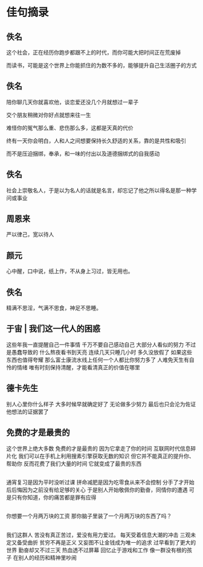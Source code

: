 # 佳句摘录

## 佚名
这个社会，正在经历你跑步都跟不上的时代，而你可能大把时间正在荒废掉

而读书，可能是这个世界上你能抓住的为数不多的，能够提升自己生活圈子的方式


## 佚名
陪你聊几天你就喜欢他，谈恋爱还没几个月就想过一辈子

交个朋友稍微对你好点就想来往一生

难怪你的冤气那么重、悲伤那么多，这都是天真的代价

终有一天你会明白，人和人之间想要保持长久舒适的关系，靠的是共性和吸引

而不是压迫捆绑，奉承，和一味的付出以及道德捆绑式的自我感动


## 佚名
社会上崇敬名人，于是以为名人的话就是名言，却忘记了他之所以得名是那一种学问或事业


## 周恩来
严以律己，宽以待人


## 颜元
心中醒，口中说，纸上作，不从身上习过，皆无用也。


## 佚名
精满不思淫，气满不思食，神足不思睡。


## 于宙 | 我们这一代人的困惑
这些年我一直提醒自己一件事情
千万不要自己感动自己
大部分人看似的努力 不过是愚蠢导致的
什么熬夜看书到天亮 连续几天只睡几小时
多久没放假了 如果这些东西也值得夸耀
那么富士康流水线上任何一个人都比你努力多了
人难免天生有自怜的情绪
唯有时刻保持清醒，才能看清真正的价值在哪里


## 德卡先生
别人心里你什么样子
大多时候早就确定好了
无论做多少努力
最后也只会沦为佐证他想法的证据罢了


## 免费的才是最贵的
这个世界上绝大多数
免费的才是最贵的
因为它拿走了你的时间
互联网时代信息碎片化
我们可以在手机上利用搜素引擎获取无数的知识
但它并不能真正的提升你、帮助你
反而花费了我们大量的时间
它就变成了最贵的东西


## 
通宵复习是因为平时没听过课
拼命减肥是因为吃零食从来不会控制
分手了才开始后后悔因为之前没有给足够的关心
于是别人开始敬佩你的勤奋，同情你的遭遇
可是只有你知道，你的痛苦都是罪有应得


##
你想要一个月两万块的工资
那你脑子里装了一个月两万块的东西了吗？


##
我们这群人
苦没有真正苦过，爱没有用力爱过。
每天受着信息大潮的冲击
三观未定又备受曲折
贫穷不再是正义
又妄图不让金钱成为唯一的追求
过早看到了更大的世界
勤奋却又不过三天
热血透不过屏幕
回忆止于游戏和工作
像一群没有根的孩子
在别人的经历和精神里吵闹
